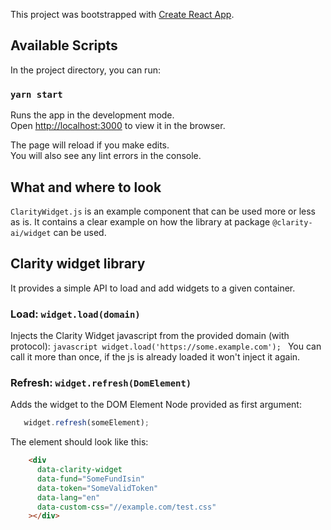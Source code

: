 This project was bootstrapped with [Create React App](https://github.com/facebook/create-react-app).

## Available Scripts

In the project directory, you can run:

### `yarn start`

Runs the app in the development mode.<br />
Open [http://localhost:3000](http://localhost:3000) to view it in the browser.

The page will reload if you make edits.<br />
You will also see any lint errors in the console.

## What and where to look
`ClarityWidget.js` is an example component that can be used more or less as is. It contains a clear example on how
the library at package `@clarity-ai/widget` can be used.

## Clarity widget library
It provides a simple API to load and add widgets to a given container.

### Load: `widget.load(domain)`
Injects the Clarity Widget javascript from the provided domain (with protocol):
    ```javascript
      widget.load('https://some.example.com');
    ```
You can call it more than once, if the js is already loaded it won't inject it again.

### Refresh: `widget.refresh(DomElement)`
Adds the widget to the DOM Element Node provided as first argument:
```javascript
   widget.refresh(someElement);
```

The element should look like this: 
```html
    <div
      data-clarity-widget
      data-fund="SomeFundIsin"
      data-token="SomeValidToken"
      data-lang="en"
      data-custom-css="//example.com/test.css"
    ></div>
```
